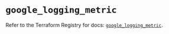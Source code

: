 # `google_logging_metric`

Refer to the Terraform Registry for docs: [`google_logging_metric`](https://registry.terraform.io/providers/hashicorp/google-beta/6.19.0/docs/resources/google_logging_metric).
